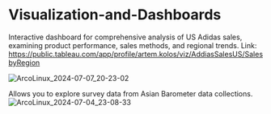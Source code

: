 # Visualization-and-Dashboards
Interactive dashboard for comprehensive analysis of US Adidas sales, examining product performance, sales methods, and regional trends.
Link: https://public.tableau.com/app/profile/artem.kolos/viz/AddiasSalesUS/SalesbyRegion

![ArcoLinux_2024-07-07_20-23-02](https://github.com/tipharez-allmighty/Visualization-and-Dashboards/assets/144653473/77c9a1a3-ef31-41bd-895b-55d93a086950)

Allows you to explore survey data from Asian Barometer data collections.
![ArcoLinux_2024-07-04_23-08-33](https://github.com/tipharez-allmighty/asian-barometer-exploration/assets/144653473/2a0c453f-abb4-496c-8433-592385ec591d)
